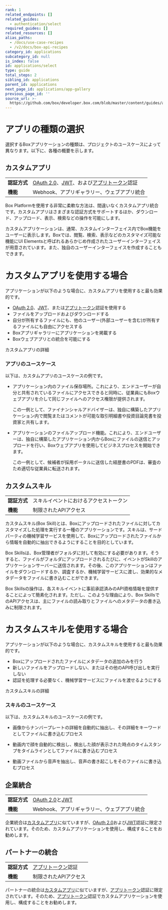 ```yaml
---
rank: 1
related_endpoints: []
related_guides:
  - authentication/select
required_guides: []
related_resources: []
alias_paths:
  - /docs/use-case-recipes
  - /v2/docs/box-api-recipes
category_id: applications
subcategory_id: null
is_index: false
id: applications/select
type: guide
total_steps: 2
sibling_id: applications
parent_id: applications
next_page_id: applications/app-gallery
previous_page_id: ''
source_url: >-
  https://github.com/box/developer.box.com/blob/master/content/guides/applications/select.md
---
```

# アプリの種類の選択

選択するBoxアプリケーションの種類は、プロジェクトのユースケースによって異なります。以下に、各種の概要を示します。

## カスタムアプリ

<!-- markdownlint-disable line-length -->

|          |                                                          |
| -------- | -------------------------------------------------------- |
| **認証方式** | [OAuth 2.0][oauth2]、[JWT][jwt]、および[アプリトークン][app-token]認証 |
| **機能**   | Webhook、アプリギャラリー、ウェブアプリ統合                                |

<!-- markdownlint-enable line-length -->

Box Platformを使用する非常に柔軟な方法は、間違いなくカスタムアプリ統合です。カスタムアプリはさまざまな認証方式をサポートするほか、ダウンロード、アップロード、表示、検索などの操作を可能にします。

カスタムアプリケーションは、通常、カスタムインターフェイス内でBox機能をユーザーに表示します。Boxでは、閲覧、検索、表示などのカスタマイズ可能な機能にUI Elementsと呼ばれるあらかじめ作成されたユーザーインターフェイスが用意されています。また、独自のユーザーインターフェイスを作成することもできます。

<Message>

# カスタムアプリを使用する場合

アプリケーションが以下のような場合に、カスタムアプリを使用すると最も効果的です。

* [OAuth 2.0][oauth2]、[JWT][jwt]、または[アプリトークン][app-token]認証を使用する
* ファイルをアップロードおよびダウンロードする
* 自分が所有するファイルにも、他のユーザー(外部ユーザーを含む)が所有するファイルにも自由にアクセスする
* Boxアプリギャラリーにアプリケーションを掲載する
* Boxウェブアプリとの統合を可能にする

</Message>

<CTA to="g://applications/custom-apps">カスタムアプリの詳細

</CTA>

### アプリのユースケース

以下は、カスタムアプリのユースケースの例です。

* アプリケーション内のファイル保存場所。これにより、エンドユーザーが自分と共有されているファイルにアクセスできると同時に、従業員にもBoxウェブアプリを介して同じファイルへのアクセス権限が提供されます。

  この一例として、ファイナンシャルアドバイザーは、独自に構築したアプリケーション内で閲覧またはコメントが可能な取引明細書や投資目論見書を投資家と共有します。

* アプリケーションのファイルアップロード機能。これにより、エンドユーザーは、独自に構築したアプリケーション内からBoxにファイルの送信とアップロードを行い、Boxウェブアプリを使用してビジネスプロセスを開始できます。

  この一例として、候補者が採用ポータルに送信した経歴書のPDFは、審査のため適切な従業員に転送されます。

## カスタムスキル

|          |                     |
| -------- | ------------------- |
| **認証方式** | スキルイベントにおけるアクセストークン |
| **機能**   | 制限されたAPIアクセス        |

カスタムスキル(Box Skill)とは、Boxにアップロードされたファイルに対してカスタマイズした処理を実行する一種のアプリケーションです。スキルは、サードパーティの機械学習サービスを使用して、Boxにアップロードされたファイルから情報を自動的に抽出できるようにすることを目的としています。

Box Skillsは、Box管理者がフォルダに対して有効にする必要があります。そうすると、ファイルがフォルダにアップロードされるたびに、イベントがSkillのアプリケーションサーバーに送信されます。その後、このアプリケーションはファイルをダウンロードするか、調査するか、機械学習サービスに渡し、効果的なメタデータをファイルに書き込むことができます。

Box Skillsの操作は、各スキルイベントに事前承認済みのAPI資格情報を提供することによって簡素化されます。ただし、このような理由により、Box SkillsでのAPIアクセスは、主にファイルの読み取りとファイルへのメタデータの書き込みに制限されます。

<Message>

# カスタムスキルを使用する場合

アプリケーションが以下のような場合に、カスタムスキルを使用すると最も効果的です。

* Boxにアップロードされたファイルにメタデータの追加のみを行う
* 新しいファイルをアップロードしない、またはその他のAPI呼び出しを実行しない
* 認証を処理する必要なく、機械学習サービスにファイルを渡せるようにする

</Message>

<CTA to="g://applications/custom-skills">カスタムスキルの詳細

</CTA>

### スキルのユースケース

以下は、カスタムスキルのユースケースの例です。

* 画像からナンバープレートの詳細を自動的に抽出し、その詳細をキーワードとしてファイルに書き込むプロセス

* 動画内で顔を自動的に検出し、検出した顔が表示された時点のタイムスタンプをタイムラインとしてファイルに書き込むプロセス

* 動画ファイルから音声を抽出し、音声の書き起こしをそのファイルに書き込むプロセス

## 企業統合

<!-- markdownlint-disable line-length -->

|          |                                |
| -------- | ------------------------------ |
| **認証方式** | [OAuth 2.0][oauth2]と[JWT][jwt] |
| **機能**   | Webhook、アプリギャラリー、ウェブアプリ統合      |

<!-- markdownlint-enable line-length -->

企業統合は[カスタムアプリ][custom-apps]に似ていますが、[OAuth 2.0][oauth2]および[JWT][jwt]認証に限定されています。そのため、カスタムアプリケーションを使用し、構成することをお勧めします。

## パートナーの統合

<!-- markdownlint-disable line-length -->

|          |                        |
| -------- | ---------------------- |
| **認証方式** | [アプリトークン][app-token]認証 |
| **機能**   | 制限されたAPIアクセス           |

<!-- markdownlint-enable line-length -->

パートナーの統合は[カスタムアプリ][custom-apps]に似ていますが、[アプリトークン][app-token]認証に限定されています。そのため、[アプリトークン][app-token]認証でカスタムアプリケーションを使用し、構成することをお勧めします。

[oauth2]: g://authentication/oauth2

[jwt]: g://authentication/jwt

[app-token]: g://authentication/app-token

[custom-apps]: g://applications/custom-apps
